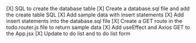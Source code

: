 [X] SQL to create the database table
[X] Create a database.sql file and add the create table SQL
[X] Add sample data with insert statements
[X] Add insert statements into the database.sql file
[X] Create a GET route in the todo.router.js file to return sample data
[X] Add useEffect and Axios GET to the App.jsx
[X] Update to do list and to do list form
